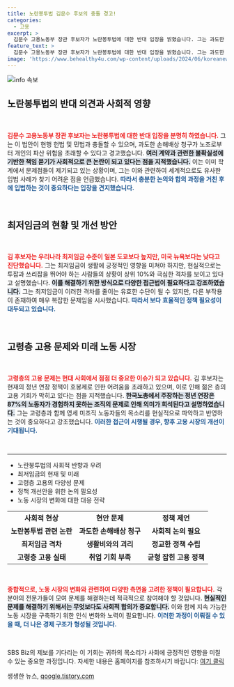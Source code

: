 ```yaml
---
title: 노란봉투법 김문수 후보의 충돌 경고!
categories:
  - 고용
excerpt: >
  김문수 고용노동부 장관 후보자가 노란봉투법에 대한 반대 입장을 밝혔습니다. 그는 과도한 손해배상이 기업 파산을 초래할 수 있다며, 충분한 논의와 합의 과정을 강조했습니다. 노조의 지나친 손해배상이 개인에게 미치는 영향에도 우려를 표했습니다.
feature_text: >
  김문수 고용노동부 장관 후보자가 노란봉투법에 대한 반대 입장을 밝혔습니다. 그는 과도한 손해배상이 기업 파산을 초래할 수 있다며, 충분한 논의와 합의 과정을 강조했습니다. 노조의 지나친 손해배상이 개인에게 미치는 영향에도 우려를 표했습니다.
image: 'https://www.behealthy4u.com/wp-content/uploads/2024/06/koreanews.jpg'
---
```


<p><img src="https://www.behealthy4u.com/wp-content/uploads/2024/06/koreanews.jpg" alt="info 속보" /></p>

<h2 data-ke-size="size26">노란봉투법의 반대 의견과 사회적 영향</h2>

<p data-ke-size="size16">&nbsp;</p>

<p><b><span style="color: #ee2323;">김문수 고용노동부 장관 후보자는 노란봉투법에 대한 반대 입장을 분명히 하였습니다.</span></b> 그는 이 법안이 현행 헌법 및 민법과 충돌할 수 있으며, 과도한 손해배상 청구가 노조로부터 개인의 파산 위험을 초래할 수 있다고 경고했습니다. <b><span style="background-color: #21538527;">여러 계약과 관련한 불확실성에 기반한 책임 묻기가 사회적으로 큰 논란이 되고 있다는 점을 지적했습니다.</span></b> 이는 이미 학계에서 문제점들이 제기되고 있는 상황이며, 그는 이와 관련하여 세계적으로도 유사한 입법 사례가 찾기 어려운 점을 언급했습니다. <b><span style="color: #1a5490;">따라서 충분한 논의와 합의 과정을 거친 후에 입법하는 것이 중요하다는 입장을 견지했습니다.</span></b></p>

<p data-ke-size="size16">&nbsp;</p>

<h2 data-ke-size="size26">최저임금의 현황 및 개선 방안</h2>

<p data-ke-size="size16">&nbsp;</p>

<p><b><span style="color: #ee2323;">김 후보자는 우리나라 최저임금 수준이 일본 도쿄보다 높지만, 미국 뉴욕보다는 낮다고 진단했습니다.</span></b> 그는 최저임금이 생활에 긍정적인 영향을 미쳐야 하지만, 현실적으로는 투잡과 쓰리잡을 뛰어야 하는 사람들의 상황이 상위 10%와 극심한 격차를 보이고 있다고 설명했습니다. <b><span style="background-color: #21538527;">이를 해결하기 위한 방식으로 다양한 접근법이 필요하다고 강조하였습니다.</span></b> 그는 최저임금이 이러한 격차를 줄이는 유효한 수단이 될 수 있지만, 다른 부작용이 존재하여 매우 복잡한 문제임을 시사했습니다. <b><span style="color: #1a5490;">따라서 보다 효율적인 정책 필요성이 대두되고 있습니다.</span></b></p>

<p data-ke-size="size16">&nbsp;</p>

<h2 data-ke-size="size26">고령층 고용 문제와 미래 노동 시장</h2>

<p data-ke-size="size16">&nbsp;</p>

<p><b><span style="color: #ee2323;">고령층의 고용 문제는 현대 사회에서 점점 더 중요한 이슈가 되고 있습니다.</span></b> 김 후보자는 현재의 정년 연장 정책이 호봉제로 인한 어려움을 초래하고 있으며, 이로 인해 젊은 층의 고용 기회가 막히고 있다는 점을 지적했습니다. <b><span style="background-color: #21538527;">한국노총에서 주장하는 정년 연장은 87%의 노동자가 경험하지 못하는 조직의 문제로 인해 의미가 희석된다고 설명하였습니다.</span></b> 그는 고령층과 함께 영세 미조직 노동자들의 목소리를 현실적으로 파악하고 반영하는 것이 중요하다고 강조했습니다. <b><span style="color: #1a5490;">이러한 접근이 시행될 경우, 향후 고용 시장의 개선이 기대됩니다.</span></b></p>

<p data-ke-size="size16">&nbsp;</p>

<hr>

<ul>
    <li>노란봉투법의 사회적 반향과 우려</li>
    <li>최저임금의 현재 및 미래</li>
    <li>고령층 고용의 다양성 문제</li>
    <li>정책 개선안을 위한 논의 필요성</li>
    <li>노동 시장의 변화에 대한 대응 전략</li>
</ul>

<table style="width: 100%;">
    <tr>
        <td style="text-align: center; height: 17px;"><b>사회적 현상</b></td>
        <td style="text-align: center; height: 17px;"><b>현안 문제</b></td>
        <td style="text-align: center; height: 17px;"><b>정책 제언</b></td>
    </tr>
    <tr>
        <td style="text-align: center; height: 17px;"><b>노란봉투법 관련 논란</b></td>
        <td style="text-align: center; height: 17px;"><b>과도한 손해배상 청구</b></td>
        <td style="text-align: center; height: 17px;"><b>사회적 논의 필요</b></td>
    </tr>
    <tr>
        <td style="text-align: center; height: 17px;"><b>최저임금 격차</b></td>
        <td style="text-align: center; height: 17px;"><b>생활비와의 괴리</b></td>
        <td style="text-align: center; height: 17px;"><b>정교한 정책 수립</b></td>
    </tr>
    <tr>
        <td style="text-align: center; height: 17px;"><b>고령층 고용 실태</b></td>
        <td style="text-align: center; height: 17px;"><b>취업 기회 부족</b></td>
        <td style="text-align: center; height: 17px;"><b>균형 잡힌 고용 정책</b></td>
    </tr>
</table>

<p data-ke-size="size16">&nbsp;</p>

<p><b><span style="color: #ee2323;">종합적으로, 노동 시장의 변화와 관련하여 다양한 측면을 고려한 정책이 필요합니다.</span></b> 각 분야의 전문가들이 모여 문제를 해결하는데 적극적으로 참여해야 할 것입니다. <b><span style="background-color: #21538527;">현실적인 문제를 해결하기 위해서는 무엇보다도 사회적 합의가 중요합니다.</span></b> 이와 함께 지속 가능한 노동 시장을 구축하기 위한 인식 변화와 노력이 필요합니다. <b><span style="color: #1a5490;">이러한 과정이 이뤄질 수 있을 때, 더 나은 경제 구조가 형성될 것입니다.</span></b></p>

<p data-ke-size="size16">&nbsp;</p>

<p>SBS Biz의 제보를 기다리는 이 기회는 귀하의 목소리가 사회에 긍정적인 영향을 미칠 수 있는 중요한 과정입니다. 자세한 내용은 홈페이지를 참조하시기 바랍니다: <a href="https://url.kr/9pghjn">여기 클릭</a></p>
생생한 뉴스, <a href="https://qoogle.tistory.com" rel="dofollow">qoogle.tistory.com</a>


